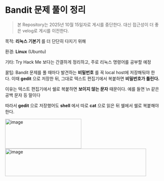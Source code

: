 # Bandit 문제 풀이 정리
> 본 Repository는 2025년 10월 15일자로 게시를 중단한다. 대신 접근성이 더 좋은 velog로 게시를 이전한다. 

목적: **리눅스 기본기** 를 더 단단히 다지기 위해

환경: **Linux** (Ubuntu)

기타: Try Hack Me 보다는 간결하게 정리하고, 주로 리눅스 명령어를 공부할 예정

꿀팁:
Bandit 문제를 풀 때마다 발견하는 **비밀번호** 를 꼭 local host에 저장해둬야 한다. 이때 **gedit** 으로 저장한 뒤, 그대로 텍스트 편집기에서 복붙하면 **비밀번호가 틀린다.**

이유는 텍스트 편집기에서 쉘로 복붙하면 **보이지 않는 문자** 때문이다. 예를 들면 \n 같은 공백 문자 등 말이다

따라서 **gedit** 으로 저장했어도 **shell** 에서 따로 **cat** 으로 읽은 뒤 쉘에서 쉘로 복붙해야한다.

[<img width="248" height="97" alt="image" src="https://github.com/user-attachments/assets/d81a77eb-6c8e-4ae5-9a32-5e810f1ff400" />](https://overthewire.org/wargames/bandit/bandit0.html) [<img width="459" height="90" alt="image" src="https://github.com/user-attachments/assets/33ad4eb3-d416-4337-b389-e7933c505fef" />](https://overthewire.org/wargames/bandit/bandit0.html)
